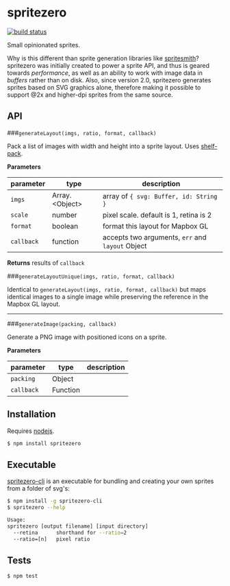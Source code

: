 # spritezero

[![build status](https://secure.travis-ci.org/mapbox/spritezero.svg)](http://travis-ci.org/mapbox/spritezero)

Small opinionated sprites.

Why is this different than sprite generation libraries like [spritesmith](https://github.com/Ensighten/spritesmith)?
spritezero was initially created to power a sprite API, and thus is geared towards
_performance_, as well as an ability to work with image data in _buffers_
rather than on disk. Also, since version 2.0, spritezero generates sprites
based on SVG graphics alone, therefore making it possible to support @2x
and higher-dpi sprites from the same source.


## API

###`generateLayout(imgs, ratio, format, callback)`

Pack a list of images with width and height into a sprite layout.
Uses [shelf-pack](https://github.com/mapbox/shelf-pack).

**Parameters**

| parameter  | type              | description                            |
| ---------- | ----------------- | -------------------------------------- |
| `imgs`     | Array\.\<Object\> | array of `{ svg: Buffer, id: String }` |
| `scale`    | number            | pixel scale. default is 1, retina is 2 |
| `format`   | boolean           | format this layout for Mapbox GL       |
| `callback` | function          | accepts two arguments, `err` and `layout` Object |

**Returns** results of `callback`

###`generateLayoutUnique(imgs, ratio, format, callback)`

Identical to `generateLayout(imgs, ratio, format, callback)` but maps identical images to a single 
image while preserving the reference in the Mapbox GL layout.

---

###`generateImage(packing, callback)`

Generate a PNG image with positioned icons on a sprite.

**Parameters**

| parameter  | type     | description |
| ---------- | -------- | ----------- |
| `packing`  | Object   |             |
| `callback` | Function |             |


## Installation

Requires [nodejs](http://nodejs.org/).

```sh
$ npm install spritezero
```

## Executable

[spritezero-cli](https://github.com/mapbox/spritezero-cli) is an executable for bundling and creating your own sprites from a folder of svg's:

```bash
$ npm install -g spritezero-cli
$ spritezero --help

Usage:
spritezero [output filename] [input directory]
  --retina      shorthand for --ratio=2
  --ratio=[n]   pixel ratio
```

## Tests

```sh
$ npm test
```
